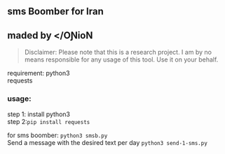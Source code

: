 ## sms Boomber for Iran 
## maded by </OƝioN
> Disclaimer: Please note that this is a research project. I am by no means responsible for any usage of this tool. Use it on your behalf.

requirement:
  python3 \
  requests 
  
 ### usage:
  step 1: install python3 \
  step 2:`pip install requests` 
  
  for sms boomber: `python3 smsb.py ` \
  Send a message with the desired text per day  `python3 send-1-sms.py` 
  